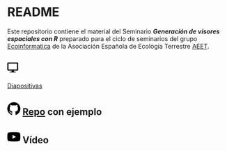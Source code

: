 # README 

Este repositorio contiene el material del Seminario ***Generación de visores espaciales con R*** preparado para el ciclo de seminarios del grupo [Ecoinformatica](https://ecoinfaeet.github.io/) de la Asociación Española de Ecología Terrestre [AEET](http://www.aeet.org/es/). 

## <img src='img/display-solid.svg' width='25'>
[Diapositivas](https://ajpelu.github.io/visores_geograficos_r/slides.html)

## <img src='img/github.svg' width='30'> [Repo](https://github.com/ajpelu/visores_geograficos_r_ejemplo) con ejemplo 

## <img src='img/youtube.svg' width='30'> Vídeo







